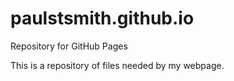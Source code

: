 # paulstsmith.github.io
Repository for GitHub Pages

This is a repository of files needed by my webpage.
